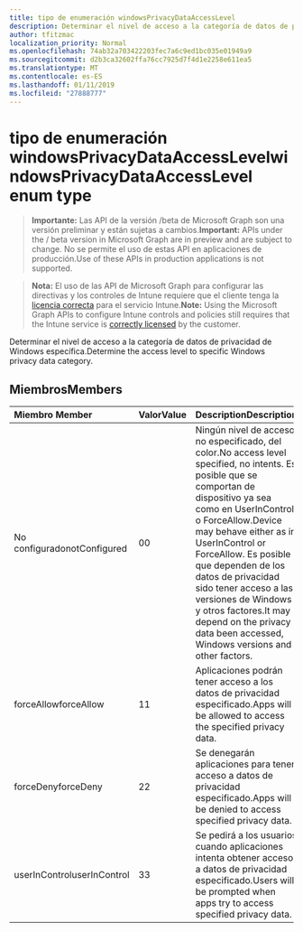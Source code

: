 ```yaml
---
title: tipo de enumeración windowsPrivacyDataAccessLevel
description: Determinar el nivel de acceso a la categoría de datos de privacidad de Windows específica.
author: tfitzmac
localization_priority: Normal
ms.openlocfilehash: 74ab32a703422203fec7a6c9ed1bc035e01949a9
ms.sourcegitcommit: d2b3ca32602ffa76cc7925d7f4d1e2258e611ea5
ms.translationtype: MT
ms.contentlocale: es-ES
ms.lasthandoff: 01/11/2019
ms.locfileid: "27888777"
---
```

# <a name="windowsprivacydataaccesslevel-enum-type"></a><span data-ttu-id="14af1-103">tipo de enumeración windowsPrivacyDataAccessLevel</span><span class="sxs-lookup"><span data-stu-id="14af1-103">windowsPrivacyDataAccessLevel enum type</span></span>

> <span data-ttu-id="14af1-104">**Importante:** Las API de la versión /beta de Microsoft Graph son una versión preliminar y están sujetas a cambios.</span><span class="sxs-lookup"><span data-stu-id="14af1-104">**Important:** APIs under the / beta version in Microsoft Graph are in preview and are subject to change.</span></span> <span data-ttu-id="14af1-105">No se permite el uso de estas API en aplicaciones de producción.</span><span class="sxs-lookup"><span data-stu-id="14af1-105">Use of these APIs in production applications is not supported.</span></span>

> <span data-ttu-id="14af1-106">**Nota:** El uso de las API de Microsoft Graph para configurar las directivas y los controles de Intune requiere que el cliente tenga la [licencia correcta](https://go.microsoft.com/fwlink/?linkid=839381) para el servicio Intune.</span><span class="sxs-lookup"><span data-stu-id="14af1-106">**Note:** Using the Microsoft Graph APIs to configure Intune controls and policies still requires that the Intune service is [correctly licensed](https://go.microsoft.com/fwlink/?linkid=839381) by the customer.</span></span>

<span data-ttu-id="14af1-107">Determinar el nivel de acceso a la categoría de datos de privacidad de Windows específica.</span><span class="sxs-lookup"><span data-stu-id="14af1-107">Determine the access level to specific Windows privacy data category.</span></span>
## <a name="members"></a><span data-ttu-id="14af1-108">Miembros</span><span class="sxs-lookup"><span data-stu-id="14af1-108">Members</span></span>
|<span data-ttu-id="14af1-109">Miembro	</span><span class="sxs-lookup"><span data-stu-id="14af1-109">Member</span></span>|<span data-ttu-id="14af1-110">Valor</span><span class="sxs-lookup"><span data-stu-id="14af1-110">Value</span></span>|<span data-ttu-id="14af1-111">Description</span><span class="sxs-lookup"><span data-stu-id="14af1-111">Description</span></span>|
|:---|:---|:---|
|<span data-ttu-id="14af1-112">No configurado</span><span class="sxs-lookup"><span data-stu-id="14af1-112">notConfigured</span></span>|<span data-ttu-id="14af1-113">0</span><span class="sxs-lookup"><span data-stu-id="14af1-113">0</span></span>|<span data-ttu-id="14af1-114">Ningún nivel de acceso no especificado, del color.</span><span class="sxs-lookup"><span data-stu-id="14af1-114">No access level specified, no intents.</span></span> <span data-ttu-id="14af1-115">Es posible que se comportan de dispositivo ya sea como en UserInControl o ForceAllow.</span><span class="sxs-lookup"><span data-stu-id="14af1-115">Device may behave either as in UserInControl or ForceAllow.</span></span> <span data-ttu-id="14af1-116">Es posible que dependen de los datos de privacidad sido tener acceso a las versiones de Windows y otros factores.</span><span class="sxs-lookup"><span data-stu-id="14af1-116">It may depend on the privacy data been accessed, Windows versions and other factors.</span></span>|
|<span data-ttu-id="14af1-117">forceAllow</span><span class="sxs-lookup"><span data-stu-id="14af1-117">forceAllow</span></span>|<span data-ttu-id="14af1-118">1</span><span class="sxs-lookup"><span data-stu-id="14af1-118">1</span></span>|<span data-ttu-id="14af1-119">Aplicaciones podrán tener acceso a los datos de privacidad especificado.</span><span class="sxs-lookup"><span data-stu-id="14af1-119">Apps will be allowed to access the specified privacy data.</span></span>|
|<span data-ttu-id="14af1-120">forceDeny</span><span class="sxs-lookup"><span data-stu-id="14af1-120">forceDeny</span></span>|<span data-ttu-id="14af1-121">2</span><span class="sxs-lookup"><span data-stu-id="14af1-121">2</span></span>|<span data-ttu-id="14af1-122">Se denegarán aplicaciones para tener acceso a datos de privacidad especificado.</span><span class="sxs-lookup"><span data-stu-id="14af1-122">Apps will be denied to access specified privacy data.</span></span>|
|<span data-ttu-id="14af1-123">userInControl</span><span class="sxs-lookup"><span data-stu-id="14af1-123">userInControl</span></span>|<span data-ttu-id="14af1-124">3</span><span class="sxs-lookup"><span data-stu-id="14af1-124">3</span></span>|<span data-ttu-id="14af1-125">Se pedirá a los usuarios cuando aplicaciones intenta obtener acceso a datos de privacidad especificado.</span><span class="sxs-lookup"><span data-stu-id="14af1-125">Users will be prompted when apps try to access specified privacy data.</span></span>|





